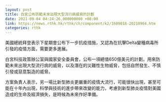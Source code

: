 ```yaml
---
layout: post
title: 白宮公布防範未來出現大型流行病威脅的計劃
date: 2021-09-04 04:24:26.000000000 +08:00
link: https://news.rthk.hk/rthk/ch/component/k2/1609018-20210904.htm
categories: rthk
---
```


美國總統拜登表示下星期會公布下一步抗疫措施，又認為在抗擊Delta變種病毒所引發的疫情方面，需要更多進展。

白宮科技政策辦公室與國家安全委員會，公布一項總值650億美元的計劃，用來防範未來出現大型流行病的威脅，以及潛在的災難性生物威脅，包括自然發生、不慎引發或惡意製造的威脅。

方案負責人表示，另一場比新型肺炎更嚴重的疫情大流行，可能很快出現，甚至可能在十年內出現，科學與技術的進步帶來改變的能力，考慮到新型肺炎疫情對美國造成的生命及經濟損失，是時候為未來作好準備。
